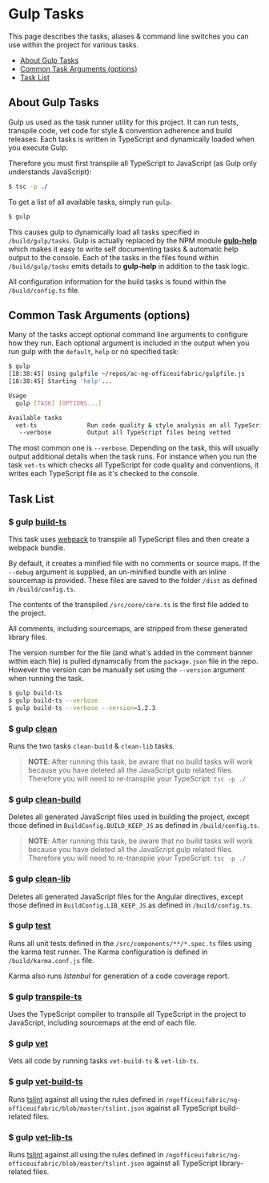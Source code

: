 # Gulp Tasks

This page describes the tasks, aliases & command line switches you can use within the project for various tasks.

- [About Gulp Tasks](#about-gulp-tasks)
- [Common Task Arguments (options)](#common-task-arguments-options)
- [Task List](#task-list)

## About Gulp Tasks

Gulp us used as the task runner utility for this project. It can run tests, transpile code, vet code for style & convention adherence and build releases. Each tasks is written in TypeScript and dynamically loaded when you execute Gulp.

Therefore you must first transpile all TypeScript to JavaScript (as Gulp only understands JavaScript):

```bash
$ tsc -p ./
```

To get a list of all available tasks, simply run `gulp`. 

```bash
$ gulp
```

This causes gulp to dynamically load all tasks specified in `/build/gulp/tasks`. Gulp is actually replaced by the NPM module **[gulp-help](https://npmjs.com/package/gulp-help)** which makes it easy to write self documenting tasks & automatic help output to the console. Each of the tasks in the files found within `/build/gulp/tasks` emits details to **gulp-help** in addition to the task logic.

All configuration information for the build tasks is found within the `/build/config.ts` file.

## Common Task Arguments (options)

Many of the tasks accept optional command line arguments to configure how they run. Each optional argument is included in the output when you run gulp with the `default`, `help` or no specified task:

```bash
$ gulp
[18:38:45] Using gulpfile ~/repos/ac-ng-officeuifabric/gulpfile.js
[18:38:45] Starting 'help'...

Usage
  gulp [TASK] [OPTIONS...]

Available tasks
  vet-ts              Run code quality & style analysis on all TypeScript
   --verbose          Output all TypeScript files being vetted
```

The most common one is `--verbose`. Depending on the task, this will usually output additional details when the task runs. For instance when you run the task `vet-ts` which checks all TypeScript for code quality and conventions, it writes each TypeScript file as it's checked to the console.

## Task List 

### $ gulp [build-ts](/ngofficeuifabric/ng-officeuifabric/blob/master/build/gulp/tasks/build-ts.ts)

This task uses [webpack](http://webpack.github.io/) to transpile all TypeScript files and then create a webpack bundle. 

By default, it creates a minified file with no comments or source maps. If the `--debug` argument is supplied, an un-minified bundle with an inline sourcemap is provided. These files are saved to the folder `/dist` as defined in `/build/config.ts`.

The contents of the transpiled `/src/core/core.ts` is the first file added to the project.

All comments, including sourcemaps, are stripped from these generated library files.

The version number for the file (and what's added in the comment banner within each file) is pulled dynamically from the `package.json` file in the repo. However the version can be manually set using the `--version` argument when running the task.

```bash
$ gulp build-ts
$ gulp build-ts --verbose
$ gulp build-ts --verbose --version=1.2.3
```

### $ gulp [clean](/ngofficeuifabric/ng-officeuifabric/blob/master/build/gulp/tasks/clean.ts)

Runs the two tasks `clean-build` & `clean-lib` tasks.

> **NOTE**: After running this task, be aware that no build tasks will work because you have deleted all the JavaScript gulp related files. Therefore you will need to re-transpile your TypeScript: `tsc -p ./`

### $ gulp [clean-build](/ngofficeuifabric/ng-officeuifabric/blob/master/build/gulp/tasks/clean-build.ts)

Deletes all generated JavaScript files used in building the project, except those defined in `BuildConfig.BUILD_KEEP_JS` as defined in `/build/config.ts`.

> **NOTE**: After running this task, be aware that no build tasks will work because you have deleted all the JavaScript gulp related files. Therefore you will need to re-transpile your TypeScript: `tsc -p ./`

### $ gulp [clean-lib](/ngofficeuifabric/ng-officeuifabric/blob/master/build/gulp/tasks/clean-lib.ts)

Deletes all generated JavaScript files for the Angular directives, except those defined in `BuildConfig.LIB_KEEP_JS` as defined in `/build/config.ts`.

### $ gulp [test](/ngofficeuifabric/ng-officeuifabric/blob/master/build/gulp/tasks/test.ts)

Runs all unit tests defined in the `/src/components/**/*.spec.ts` files using the karma test runner. The Karma configuration is defined in `/build/karma.conf.js` file. 

Karma also runs *Istanbul* for generation of a code coverage report.

### $ gulp [transpile-ts](/ngofficeuifabric/ng-officeuifabric/blob/master/build/gulp/tasks/transpile-ts.ts)

Uses the TypeScript compiler to transpile all TypeScript in the project to JavaScript, including sourcemaps at the end of each file.

### $ gulp [vet](/ngofficeuifabric/ng-officeuifabric/blob/master/build/gulp/tasks/vet.ts)

Vets all code by running tasks `vet-build-ts` & `vet-lib-ts`.

### $ gulp [vet-build-ts](/ngofficeuifabric/ng-officeuifabric/blob/master/build/gulp/tasks/vet-build-ts.ts)

Runs [tslint](https://www.npmjs.com/package/tslint) against all using the rules defined in `/ngofficeuifabric/ng-officeuifabric/blob/master/tslint.json` against all TypeScript build-related files.

### $ gulp [vet-lib-ts](/ngofficeuifabric/ng-officeuifabric/blob/master/build/gulp/tasks/vet-lib-ts.ts)

Runs [tslint](https://www.npmjs.com/package/tslint) against all using the rules defined in `/ngofficeuifabric/ng-officeuifabric/blob/master/tslint.json` against all TypeScript library-related files.